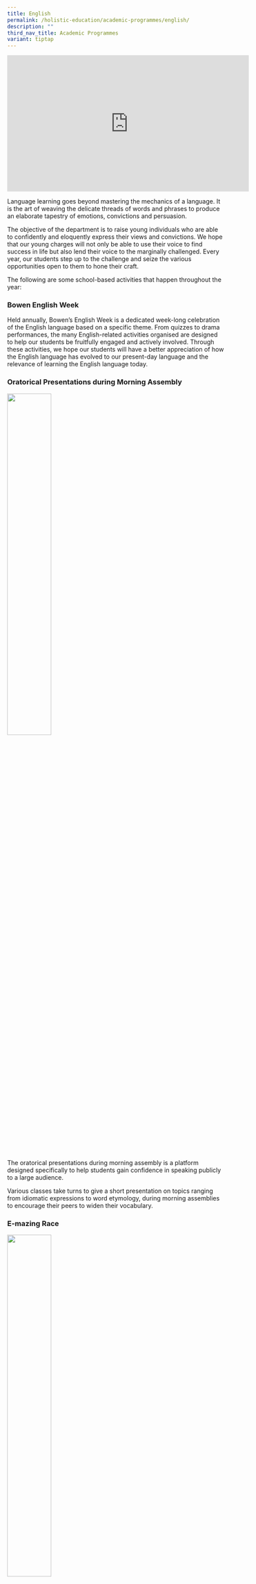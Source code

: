 ```yaml
---
title: English
permalink: /holistic-education/academic-programmes/english/
description: ""
third_nav_title: Academic Programmes
variant: tiptap
---
```

<div class="iframe-wrapper">
<iframe height="315" width="560" allowfullscreen="true" frameborder="0" src="https://www.youtube.com/embed/NNnLN6XWfLo"></iframe>
</div>
<p>Language learning goes beyond mastering the mechanics of a language. It
is the art of weaving the delicate threads of words and phrases to produce
an elaborate tapestry of emotions, convictions and persuasion.&nbsp;</p>
<p>The objective of the department is to raise young individuals who are
able to confidently and eloquently express their views and convictions.
We hope that our young charges will not only be able to use their voice
to find success in life but also lend their voice to the marginally challenged.
Every year, our students step up to the challenge and seize the various
opportunities open to them to hone their craft.</p>
<p>The following are some school-based activities that happen throughout
the year:</p>
<h3>Bowen English Week</h3>
<p>Held annually, Bowen’s English Week is a dedicated week-long celebration
of the English language based on a specific theme. From quizzes to drama
performances, the many English-related activities organised are designed
to help our students be fruitfully engaged and actively involved. Through
these activities, we hope our students will have a better appreciation
of how the English language has evolved to our present-day language and
the relevance of learning the English language today.</p>
<h3>Oratorical Presentations during Morning Assembly</h3>
<div class="isomer-image-wrapper">
<img style="width:45%" height="auto" width="100%" src="/images/EL1.png">
</div>
<p>The oratorical presentations during morning assembly is a platform designed
specifically to help students gain confidence in speaking publicly to a
large audience.&nbsp;</p>
<p>Various classes take turns to give a short presentation on topics ranging
from idiomatic expressions to word etymology, during morning assemblies
to encourage their peers to widen their vocabulary.</p>
<h3>E-mazing Race</h3>
<div class="isomer-image-wrapper">
<img style="width:45%" height="auto" width="100%" src="/images/EL2.png">
</div>
<p>A perennial favorite, the E(English)-mazing Race is a post-examination
activity held during Bowen Fiesta for Secondary Two students.&nbsp;</p>
<p>Students race one another in groups around the school to take part in
language learning activities at various designated stations.</p>
<h3>Literature Learning Journeys</h3>
<div class="isomer-image-wrapper">
<img style="width:45%" height="auto" width="100%" src="/images/EL3.png">
</div>
<p>Literature Learning Journeys provide students with authentic experiences
of how literature can come alive. By experiencing the magic and the richness
of stage performances, students learn to better connect with the text that
they are reading.&nbsp;</p>
<p>Whenever possible, students will have the opportunity to experience literature
on the stage such as Animal Farm, Forbidden City and Peer Pleasure.</p>
<h3>Inter-School Competitions</h3>
<div class="isomer-image-wrapper">
<img style="width:45%" height="auto" width="100%" src="/images/EL4.png">
</div>
<p>Bowen actively trains and sends our students from different streams and
levels, to participate in various inter-school oratorical competitions,
and events. In recent years, our students have done well in their respective
competitions and events.</p>
<p>Our Bowenians won the National Public Speaking Competition in 2016 and
also clinched the 2nd runner-up (upper secondary) and top 16 (lower secondary)
at the national-level Plain English Speaking Award (PESA) in 2017.</p>
<div class="isomer-image-wrapper">
<img style="width:45%" height="auto" width="100%" src="/images/EL5.png">
</div>
<p>At the National Schools Literature Festival, our team of Secondary 2 Normal
(Academic) and Normal (Technical) students choreographed their own presentation
for the Choral Reading competition. Our Secondary 3 Literature students
took part in the Literature debates, with one team winning the Unseen Poetry
debate.</p>
<h3>Summary of Key Activities</h3>
<table style="minWidth: 50px">
<colgroup>
<col>
<col>
</colgroup>
<tbody>
<tr>
<th rowspan="1" colspan="1">
<p>LifELit</p>
</th>
<th rowspan="1" colspan="1">
<p>An oratorical programme for lower secondary</p>
</th>
</tr>
<tr>
<td rowspan="1" colspan="1">
<p>English Week</p>
</td>
<td rowspan="1" colspan="1">
<p>A celebration of English Language learning</p>
</td>
</tr>
<tr>
<td rowspan="1" colspan="1">
<p>Fun with English</p>
</td>
<td rowspan="1" colspan="1">
<p>Presentations by students</p>
</td>
</tr>
<tr>
<td rowspan="1" colspan="1">
<p>E-mazing Race</p>
</td>
<td rowspan="1" colspan="1">
<p>A post-examination activity Word-based games</p>
</td>
</tr>
<tr>
<td rowspan="1" colspan="1">
<p>Literature Learning Journey</p>
</td>
<td rowspan="1" colspan="1">
<p>Theatre visits</p>
</td>
</tr>
<tr>
<td rowspan="1" colspan="1">
<p>Oratorical Competitions</p>
</td>
<td rowspan="1" colspan="1">
<p>Both intra-school and inter-school competitions on oratorical presentation
or Literature presentation or debate</p>
</td>
</tr>
</tbody>
</table>
<h1>English Department Team</h1>
<h3>English Language Teacher</h3>
<table style="minWidth: 75px">
<colgroup>
<col>
<col>
<col>
</colgroup>
<tbody>
<tr>
<th rowspan="1" colspan="1">
<p>Officer</p>
</th>
<th rowspan="1" colspan="1">
<p></p>
</th>
<th rowspan="1" colspan="1">
<p>Email Contact</p>
</th>
</tr>
<tr>
<td rowspan="1" colspan="1">
<p>Mrs. Serene Goh</p>
</td>
<td rowspan="1" colspan="1">
<p>HOD / EL</p>
</td>
<td rowspan="1" colspan="1">
<p>serene_goh@schools.gov.sg</p>
</td>
</tr>
<tr>
<td rowspan="1" colspan="1">
<p>Mr Juraimy Abu Bakar</p>
</td>
<td rowspan="1" colspan="1">
<p>HOD / Student Well-Being</p>
</td>
<td rowspan="1" colspan="1">
<p>juraimy_abu_bakar@schools.gov.sg
<br>
</p>
</td>
</tr>
<tr>
<td rowspan="1" colspan="1">
<p>Mr. Paul Lim</p>
</td>
<td rowspan="1" colspan="1">
<p>SH / EL</p>
</td>
<td rowspan="1" colspan="1">
<p>lim_keng_soon_paul@schools.gov.sg
<br>
</p>
</td>
</tr>
<tr>
<td rowspan="1" colspan="1">
<p>Mr. Alvin Chong</p>
</td>
<td rowspan="1" colspan="1">
<p>SH / ICT</p>
</td>
<td rowspan="1" colspan="1">
<p>alvin_chong_chee_leong@schools.gov.sg</p>
</td>
</tr>
<tr>
<td rowspan="1" colspan="1">
<p>Ms. Suraiya Izharul</p>
</td>
<td rowspan="1" colspan="1">
<p></p>
</td>
<td rowspan="1" colspan="1">
<p>suraiya_izharul@schools.gov.sg
<br>
</p>
</td>
</tr>
<tr>
<td rowspan="1" colspan="1">
<p>Mrs. Andrea Thoo</p>
</td>
<td rowspan="1" colspan="1">
<p></p>
</td>
<td rowspan="1" colspan="1">
<p>kan_sok_may_andrea@schools.gov.sg</p>
</td>
</tr>
<tr>
<td rowspan="1" colspan="1">
<p>Mrs. Adeline Lee</p>
</td>
<td rowspan="1" colspan="1">
<p></p>
</td>
<td rowspan="1" colspan="1">
<p>wee_siah_imm_adeline@schools.gov.sg</p>
</td>
</tr>
<tr>
<td rowspan="1" colspan="1">
<p>Mrs. Kelly Lim
<br>
</p>
</td>
<td rowspan="1" colspan="1">
<p></p>
</td>
<td rowspan="1" colspan="1">
<p>goh_yi_cheng@schools.gov.sg</p>
</td>
</tr>
<tr>
<td rowspan="1" colspan="1">
<p>Mdm. Ng Gek Hwa</p>
</td>
<td rowspan="1" colspan="1">
<p></p>
</td>
<td rowspan="1" colspan="1">
<p>ng_gek_hwa@schools.gov.sg</p>
</td>
</tr>
<tr>
<td rowspan="1" colspan="1">
<p>Mrs. Rachel Lim</p>
</td>
<td rowspan="1" colspan="1">
<p></p>
</td>
<td rowspan="1" colspan="1">
<p>lim_su_ern_rachel@schools.gov.sg</p>
</td>
</tr>
<tr>
<td rowspan="1" colspan="1">
<p>Mr. Ken Foo</p>
</td>
<td rowspan="1" colspan="1">
<p></p>
</td>
<td rowspan="1" colspan="1">
<p>foo_sea_win@schools.gov.sg</p>
</td>
</tr>
<tr>
<td rowspan="1" colspan="1">
<p>Mr. Lim Kah Kiat</p>
</td>
<td rowspan="1" colspan="1">
<p></p>
</td>
<td rowspan="1" colspan="1">
<p>lim_kah_kiat@schools.gov.sg</p>
</td>
</tr>
<tr>
<td rowspan="1" colspan="1">
<p>Ms. Elliza Tang</p>
</td>
<td rowspan="1" colspan="1">
<p></p>
</td>
<td rowspan="1" colspan="1">
<p>tang_sook_ee_elliza@schools.gov.sg</p>
</td>
</tr>
<tr>
<td rowspan="1" colspan="1">
<p>Ms. Jean Cai</p>
</td>
<td rowspan="1" colspan="1">
<p></p>
</td>
<td rowspan="1" colspan="1">
<p>cai_junting@schools.gov.sg</p>
</td>
</tr>
<tr>
<td rowspan="1" colspan="1">
<p>Mdm. Chandra</p>
</td>
<td rowspan="1" colspan="1">
<p></p>
</td>
<td rowspan="1" colspan="1">
<p>shanmugam_chandraghantha@schools.gov.sg</p>
</td>
</tr>
</tbody>
</table>
<h3>English Literature Teachers</h3>
<table style="minWidth: 75px">
<colgroup>
<col>
<col>
<col>
</colgroup>
<tbody>
<tr>
<th rowspan="1" colspan="1">
<p>Officer</p>
</th>
<th rowspan="1" colspan="1">
<p></p>
</th>
<th rowspan="1" colspan="1">
<p>Email Contact</p>
</th>
</tr>
<tr>
<td rowspan="1" colspan="1">
<p>Mrs. Serene Goh</p>
</td>
<td rowspan="1" colspan="1">
<p>HOD / EL</p>
</td>
<td rowspan="1" colspan="1">
<p>serene_goh@schools.gov.sg</p>
</td>
</tr>
<tr>
<td rowspan="1" colspan="1">
<p>Ms. Suraiya Izharul</p>
</td>
<td rowspan="1" colspan="1">
<p></p>
</td>
<td rowspan="1" colspan="1">
<p>suraiya_izharul@schools.gov.sg</p>
</td>
</tr>
<tr>
<td rowspan="1" colspan="1">
<p>Mr. Mohamad Irsyad</p>
</td>
<td rowspan="1" colspan="1">
<p></p>
</td>
<td rowspan="1" colspan="1">
<p>mohamad_irsyad@schools.gov.sg</p>
</td>
</tr>
<tr>
<td rowspan="1" colspan="1">
<p>Ms. Elliza Tang</p>
</td>
<td rowspan="1" colspan="1">
<p></p>
</td>
<td rowspan="1" colspan="1">
<p>tang_sook_ee_elliza@schools.gov.sg</p>
</td>
</tr>
</tbody>
</table>
<p></p>